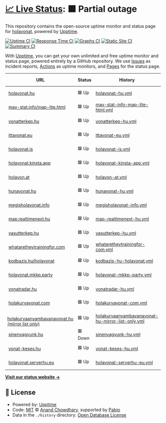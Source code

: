# [📈 Live Status](https://demo.upptime.js.org): <!--live status--> **🟧 Partial outage**

This repository contains the open-source uptime monitor and status page for [holavonat](https://demo.upptime.js.org), powered by [Upptime](https://github.com/upptime/upptime).

[![Uptime CI](https://github.com/holavonat/instances/workflows/Uptime%20CI/badge.svg)](https://github.com/holavonat/instances/actions?query=workflow%3A%22Uptime+CI%22)
[![Response Time CI](https://github.com/holavonat/instances/workflows/Response%20Time%20CI/badge.svg)](https://github.com/holavonat/instances/actions?query=workflow%3A%22Response+Time+CI%22)
[![Graphs CI](https://github.com/holavonat/instances/workflows/Graphs%20CI/badge.svg)](https://github.com/holavonat/instances/actions?query=workflow%3A%22Graphs+CI%22)
[![Static Site CI](https://github.com/holavonat/instances/workflows/Static%20Site%20CI/badge.svg)](https://github.com/holavonat/instances/actions?query=workflow%3A%22Static+Site+CI%22)
[![Summary CI](https://github.com/holavonat/instances/workflows/Summary%20CI/badge.svg)](https://github.com/holavonat/instances/actions?query=workflow%3A%22Summary+CI%22)

With [Upptime](https://upptime.js.org), you can get your own unlimited and free uptime monitor and status page, powered entirely by a GitHub repository. We use [Issues](https://github.com/holavonat/instances/issues) as incident reports, [Actions](https://github.com/holavonat/instances/actions) as uptime monitors, and [Pages](https://demo.upptime.js.org) for the status page.

<!--start: status pages-->
<!-- This summary is generated by Upptime (https://github.com/upptime/upptime) -->
<!-- Do not edit this manually, your changes will be overwritten -->
<!-- prettier-ignore -->
| URL | Status | History | Response Time | Uptime |
| --- | ------ | ------- | ------------- | ------ |
| <img alt="" src="https://icons.duckduckgo.com/ip3/holavonat.hu.ico" height="13"> [holavonat.hu](https://holavonat.hu/) | 🟩 Up | [holavonat-hu.yml](https://github.com/holavonat/instances/commits/HEAD/history/holavonat-hu.yml) | <details><summary><img alt="Response time graph" src="./graphs/holavonat-hu/response-time-week.png" height="20"> 259ms</summary><br><a href="https://holavonat.github.io/history/holavonat-hu"><img alt="Response time 285" src="https://img.shields.io/endpoint?url=https%3A%2F%2Fraw.githubusercontent.com%2Fholavonat%2Finstances%2FHEAD%2Fapi%2Fholavonat-hu%2Fresponse-time.json"></a><br><a href="https://holavonat.github.io/history/holavonat-hu"><img alt="24-hour response time 183" src="https://img.shields.io/endpoint?url=https%3A%2F%2Fraw.githubusercontent.com%2Fholavonat%2Finstances%2FHEAD%2Fapi%2Fholavonat-hu%2Fresponse-time-day.json"></a><br><a href="https://holavonat.github.io/history/holavonat-hu"><img alt="7-day response time 259" src="https://img.shields.io/endpoint?url=https%3A%2F%2Fraw.githubusercontent.com%2Fholavonat%2Finstances%2FHEAD%2Fapi%2Fholavonat-hu%2Fresponse-time-week.json"></a><br><a href="https://holavonat.github.io/history/holavonat-hu"><img alt="30-day response time 285" src="https://img.shields.io/endpoint?url=https%3A%2F%2Fraw.githubusercontent.com%2Fholavonat%2Finstances%2FHEAD%2Fapi%2Fholavonat-hu%2Fresponse-time-month.json"></a><br><a href="https://holavonat.github.io/history/holavonat-hu"><img alt="1-year response time 285" src="https://img.shields.io/endpoint?url=https%3A%2F%2Fraw.githubusercontent.com%2Fholavonat%2Finstances%2FHEAD%2Fapi%2Fholavonat-hu%2Fresponse-time-year.json"></a></details> | <details><summary><a href="https://holavonat.github.io/history/holavonat-hu">99.79%</a></summary><a href="https://holavonat.github.io/history/holavonat-hu"><img alt="All-time uptime 99.93%" src="https://img.shields.io/endpoint?url=https%3A%2F%2Fraw.githubusercontent.com%2Fholavonat%2Finstances%2FHEAD%2Fapi%2Fholavonat-hu%2Fuptime.json"></a><br><a href="https://holavonat.github.io/history/holavonat-hu"><img alt="24-hour uptime 100.00%" src="https://img.shields.io/endpoint?url=https%3A%2F%2Fraw.githubusercontent.com%2Fholavonat%2Finstances%2FHEAD%2Fapi%2Fholavonat-hu%2Fuptime-day.json"></a><br><a href="https://holavonat.github.io/history/holavonat-hu"><img alt="7-day uptime 99.79%" src="https://img.shields.io/endpoint?url=https%3A%2F%2Fraw.githubusercontent.com%2Fholavonat%2Finstances%2FHEAD%2Fapi%2Fholavonat-hu%2Fuptime-week.json"></a><br><a href="https://holavonat.github.io/history/holavonat-hu"><img alt="30-day uptime 99.93%" src="https://img.shields.io/endpoint?url=https%3A%2F%2Fraw.githubusercontent.com%2Fholavonat%2Finstances%2FHEAD%2Fapi%2Fholavonat-hu%2Fuptime-month.json"></a><br><a href="https://holavonat.github.io/history/holavonat-hu"><img alt="1-year uptime 99.93%" src="https://img.shields.io/endpoint?url=https%3A%2F%2Fraw.githubusercontent.com%2Fholavonat%2Finstances%2FHEAD%2Fapi%2Fholavonat-hu%2Fuptime-year.json"></a></details>
| <img alt="" src="https://icons.duckduckgo.com/ip3/mav-stat.info.ico" height="13"> [mav-stat.info/map-lite.html](https://mav-stat.info/map-lite.html) | 🟩 Up | [mav-stat-info-map-lite-html.yml](https://github.com/holavonat/instances/commits/HEAD/history/mav-stat-info-map-lite-html.yml) | <details><summary><img alt="Response time graph" src="./graphs/mav-stat-info-map-lite-html/response-time-week.png" height="20"> 577ms</summary><br><a href="https://holavonat.github.io/history/mav-stat-info-map-lite-html"><img alt="Response time 532" src="https://img.shields.io/endpoint?url=https%3A%2F%2Fraw.githubusercontent.com%2Fholavonat%2Finstances%2FHEAD%2Fapi%2Fmav-stat-info-map-lite-html%2Fresponse-time.json"></a><br><a href="https://holavonat.github.io/history/mav-stat-info-map-lite-html"><img alt="24-hour response time 585" src="https://img.shields.io/endpoint?url=https%3A%2F%2Fraw.githubusercontent.com%2Fholavonat%2Finstances%2FHEAD%2Fapi%2Fmav-stat-info-map-lite-html%2Fresponse-time-day.json"></a><br><a href="https://holavonat.github.io/history/mav-stat-info-map-lite-html"><img alt="7-day response time 577" src="https://img.shields.io/endpoint?url=https%3A%2F%2Fraw.githubusercontent.com%2Fholavonat%2Finstances%2FHEAD%2Fapi%2Fmav-stat-info-map-lite-html%2Fresponse-time-week.json"></a><br><a href="https://holavonat.github.io/history/mav-stat-info-map-lite-html"><img alt="30-day response time 532" src="https://img.shields.io/endpoint?url=https%3A%2F%2Fraw.githubusercontent.com%2Fholavonat%2Finstances%2FHEAD%2Fapi%2Fmav-stat-info-map-lite-html%2Fresponse-time-month.json"></a><br><a href="https://holavonat.github.io/history/mav-stat-info-map-lite-html"><img alt="1-year response time 532" src="https://img.shields.io/endpoint?url=https%3A%2F%2Fraw.githubusercontent.com%2Fholavonat%2Finstances%2FHEAD%2Fapi%2Fmav-stat-info-map-lite-html%2Fresponse-time-year.json"></a></details> | <details><summary><a href="https://holavonat.github.io/history/mav-stat-info-map-lite-html">99.77%</a></summary><a href="https://holavonat.github.io/history/mav-stat-info-map-lite-html"><img alt="All-time uptime 99.82%" src="https://img.shields.io/endpoint?url=https%3A%2F%2Fraw.githubusercontent.com%2Fholavonat%2Finstances%2FHEAD%2Fapi%2Fmav-stat-info-map-lite-html%2Fuptime.json"></a><br><a href="https://holavonat.github.io/history/mav-stat-info-map-lite-html"><img alt="24-hour uptime 100.00%" src="https://img.shields.io/endpoint?url=https%3A%2F%2Fraw.githubusercontent.com%2Fholavonat%2Finstances%2FHEAD%2Fapi%2Fmav-stat-info-map-lite-html%2Fuptime-day.json"></a><br><a href="https://holavonat.github.io/history/mav-stat-info-map-lite-html"><img alt="7-day uptime 99.77%" src="https://img.shields.io/endpoint?url=https%3A%2F%2Fraw.githubusercontent.com%2Fholavonat%2Finstances%2FHEAD%2Fapi%2Fmav-stat-info-map-lite-html%2Fuptime-week.json"></a><br><a href="https://holavonat.github.io/history/mav-stat-info-map-lite-html"><img alt="30-day uptime 99.82%" src="https://img.shields.io/endpoint?url=https%3A%2F%2Fraw.githubusercontent.com%2Fholavonat%2Finstances%2FHEAD%2Fapi%2Fmav-stat-info-map-lite-html%2Fuptime-month.json"></a><br><a href="https://holavonat.github.io/history/mav-stat-info-map-lite-html"><img alt="1-year uptime 99.82%" src="https://img.shields.io/endpoint?url=https%3A%2F%2Fraw.githubusercontent.com%2Fholavonat%2Finstances%2FHEAD%2Fapi%2Fmav-stat-info-map-lite-html%2Fuptime-year.json"></a></details>
| <img alt="" src="https://icons.duckduckgo.com/ip3/vonatterkep.hu.ico" height="13"> [vonatterkep.hu](https://vonatterkep.hu) | 🟩 Up | [vonatterkep-hu.yml](https://github.com/holavonat/instances/commits/HEAD/history/vonatterkep-hu.yml) | <details><summary><img alt="Response time graph" src="./graphs/vonatterkep-hu/response-time-week.png" height="20"> 224ms</summary><br><a href="https://holavonat.github.io/history/vonatterkep-hu"><img alt="Response time 281" src="https://img.shields.io/endpoint?url=https%3A%2F%2Fraw.githubusercontent.com%2Fholavonat%2Finstances%2FHEAD%2Fapi%2Fvonatterkep-hu%2Fresponse-time.json"></a><br><a href="https://holavonat.github.io/history/vonatterkep-hu"><img alt="24-hour response time 130" src="https://img.shields.io/endpoint?url=https%3A%2F%2Fraw.githubusercontent.com%2Fholavonat%2Finstances%2FHEAD%2Fapi%2Fvonatterkep-hu%2Fresponse-time-day.json"></a><br><a href="https://holavonat.github.io/history/vonatterkep-hu"><img alt="7-day response time 224" src="https://img.shields.io/endpoint?url=https%3A%2F%2Fraw.githubusercontent.com%2Fholavonat%2Finstances%2FHEAD%2Fapi%2Fvonatterkep-hu%2Fresponse-time-week.json"></a><br><a href="https://holavonat.github.io/history/vonatterkep-hu"><img alt="30-day response time 281" src="https://img.shields.io/endpoint?url=https%3A%2F%2Fraw.githubusercontent.com%2Fholavonat%2Finstances%2FHEAD%2Fapi%2Fvonatterkep-hu%2Fresponse-time-month.json"></a><br><a href="https://holavonat.github.io/history/vonatterkep-hu"><img alt="1-year response time 281" src="https://img.shields.io/endpoint?url=https%3A%2F%2Fraw.githubusercontent.com%2Fholavonat%2Finstances%2FHEAD%2Fapi%2Fvonatterkep-hu%2Fresponse-time-year.json"></a></details> | <details><summary><a href="https://holavonat.github.io/history/vonatterkep-hu">100.00%</a></summary><a href="https://holavonat.github.io/history/vonatterkep-hu"><img alt="All-time uptime 100.00%" src="https://img.shields.io/endpoint?url=https%3A%2F%2Fraw.githubusercontent.com%2Fholavonat%2Finstances%2FHEAD%2Fapi%2Fvonatterkep-hu%2Fuptime.json"></a><br><a href="https://holavonat.github.io/history/vonatterkep-hu"><img alt="24-hour uptime 100.00%" src="https://img.shields.io/endpoint?url=https%3A%2F%2Fraw.githubusercontent.com%2Fholavonat%2Finstances%2FHEAD%2Fapi%2Fvonatterkep-hu%2Fuptime-day.json"></a><br><a href="https://holavonat.github.io/history/vonatterkep-hu"><img alt="7-day uptime 100.00%" src="https://img.shields.io/endpoint?url=https%3A%2F%2Fraw.githubusercontent.com%2Fholavonat%2Finstances%2FHEAD%2Fapi%2Fvonatterkep-hu%2Fuptime-week.json"></a><br><a href="https://holavonat.github.io/history/vonatterkep-hu"><img alt="30-day uptime 100.00%" src="https://img.shields.io/endpoint?url=https%3A%2F%2Fraw.githubusercontent.com%2Fholavonat%2Finstances%2FHEAD%2Fapi%2Fvonatterkep-hu%2Fuptime-month.json"></a><br><a href="https://holavonat.github.io/history/vonatterkep-hu"><img alt="1-year uptime 100.00%" src="https://img.shields.io/endpoint?url=https%3A%2F%2Fraw.githubusercontent.com%2Fholavonat%2Finstances%2FHEAD%2Fapi%2Fvonatterkep-hu%2Fuptime-year.json"></a></details>
| <img alt="" src="https://icons.duckduckgo.com/ip3/ittavonat.eu.ico" height="13"> [ittavonat.eu](https://ittavonat.eu) | 🟩 Up | [ittavonat-eu.yml](https://github.com/holavonat/instances/commits/HEAD/history/ittavonat-eu.yml) | <details><summary><img alt="Response time graph" src="./graphs/ittavonat-eu/response-time-week.png" height="20"> 101ms</summary><br><a href="https://holavonat.github.io/history/ittavonat-eu"><img alt="Response time 127" src="https://img.shields.io/endpoint?url=https%3A%2F%2Fraw.githubusercontent.com%2Fholavonat%2Finstances%2FHEAD%2Fapi%2Fittavonat-eu%2Fresponse-time.json"></a><br><a href="https://holavonat.github.io/history/ittavonat-eu"><img alt="24-hour response time 70" src="https://img.shields.io/endpoint?url=https%3A%2F%2Fraw.githubusercontent.com%2Fholavonat%2Finstances%2FHEAD%2Fapi%2Fittavonat-eu%2Fresponse-time-day.json"></a><br><a href="https://holavonat.github.io/history/ittavonat-eu"><img alt="7-day response time 101" src="https://img.shields.io/endpoint?url=https%3A%2F%2Fraw.githubusercontent.com%2Fholavonat%2Finstances%2FHEAD%2Fapi%2Fittavonat-eu%2Fresponse-time-week.json"></a><br><a href="https://holavonat.github.io/history/ittavonat-eu"><img alt="30-day response time 127" src="https://img.shields.io/endpoint?url=https%3A%2F%2Fraw.githubusercontent.com%2Fholavonat%2Finstances%2FHEAD%2Fapi%2Fittavonat-eu%2Fresponse-time-month.json"></a><br><a href="https://holavonat.github.io/history/ittavonat-eu"><img alt="1-year response time 127" src="https://img.shields.io/endpoint?url=https%3A%2F%2Fraw.githubusercontent.com%2Fholavonat%2Finstances%2FHEAD%2Fapi%2Fittavonat-eu%2Fresponse-time-year.json"></a></details> | <details><summary><a href="https://holavonat.github.io/history/ittavonat-eu">100.00%</a></summary><a href="https://holavonat.github.io/history/ittavonat-eu"><img alt="All-time uptime 100.00%" src="https://img.shields.io/endpoint?url=https%3A%2F%2Fraw.githubusercontent.com%2Fholavonat%2Finstances%2FHEAD%2Fapi%2Fittavonat-eu%2Fuptime.json"></a><br><a href="https://holavonat.github.io/history/ittavonat-eu"><img alt="24-hour uptime 100.00%" src="https://img.shields.io/endpoint?url=https%3A%2F%2Fraw.githubusercontent.com%2Fholavonat%2Finstances%2FHEAD%2Fapi%2Fittavonat-eu%2Fuptime-day.json"></a><br><a href="https://holavonat.github.io/history/ittavonat-eu"><img alt="7-day uptime 100.00%" src="https://img.shields.io/endpoint?url=https%3A%2F%2Fraw.githubusercontent.com%2Fholavonat%2Finstances%2FHEAD%2Fapi%2Fittavonat-eu%2Fuptime-week.json"></a><br><a href="https://holavonat.github.io/history/ittavonat-eu"><img alt="30-day uptime 100.00%" src="https://img.shields.io/endpoint?url=https%3A%2F%2Fraw.githubusercontent.com%2Fholavonat%2Finstances%2FHEAD%2Fapi%2Fittavonat-eu%2Fuptime-month.json"></a><br><a href="https://holavonat.github.io/history/ittavonat-eu"><img alt="1-year uptime 100.00%" src="https://img.shields.io/endpoint?url=https%3A%2F%2Fraw.githubusercontent.com%2Fholavonat%2Finstances%2FHEAD%2Fapi%2Fittavonat-eu%2Fuptime-year.json"></a></details>
| <img alt="" src="https://icons.duckduckgo.com/ip3/holavonat.is.ico" height="13"> [holavonat.is](https://holavonat.is) | 🟩 Up | [holavonat-is.yml](https://github.com/holavonat/instances/commits/HEAD/history/holavonat-is.yml) | <details><summary><img alt="Response time graph" src="./graphs/holavonat-is/response-time-week.png" height="20"> 199ms</summary><br><a href="https://holavonat.github.io/history/holavonat-is"><img alt="Response time 289" src="https://img.shields.io/endpoint?url=https%3A%2F%2Fraw.githubusercontent.com%2Fholavonat%2Finstances%2FHEAD%2Fapi%2Fholavonat-is%2Fresponse-time.json"></a><br><a href="https://holavonat.github.io/history/holavonat-is"><img alt="24-hour response time 143" src="https://img.shields.io/endpoint?url=https%3A%2F%2Fraw.githubusercontent.com%2Fholavonat%2Finstances%2FHEAD%2Fapi%2Fholavonat-is%2Fresponse-time-day.json"></a><br><a href="https://holavonat.github.io/history/holavonat-is"><img alt="7-day response time 199" src="https://img.shields.io/endpoint?url=https%3A%2F%2Fraw.githubusercontent.com%2Fholavonat%2Finstances%2FHEAD%2Fapi%2Fholavonat-is%2Fresponse-time-week.json"></a><br><a href="https://holavonat.github.io/history/holavonat-is"><img alt="30-day response time 289" src="https://img.shields.io/endpoint?url=https%3A%2F%2Fraw.githubusercontent.com%2Fholavonat%2Finstances%2FHEAD%2Fapi%2Fholavonat-is%2Fresponse-time-month.json"></a><br><a href="https://holavonat.github.io/history/holavonat-is"><img alt="1-year response time 289" src="https://img.shields.io/endpoint?url=https%3A%2F%2Fraw.githubusercontent.com%2Fholavonat%2Finstances%2FHEAD%2Fapi%2Fholavonat-is%2Fresponse-time-year.json"></a></details> | <details><summary><a href="https://holavonat.github.io/history/holavonat-is">100.00%</a></summary><a href="https://holavonat.github.io/history/holavonat-is"><img alt="All-time uptime 100.00%" src="https://img.shields.io/endpoint?url=https%3A%2F%2Fraw.githubusercontent.com%2Fholavonat%2Finstances%2FHEAD%2Fapi%2Fholavonat-is%2Fuptime.json"></a><br><a href="https://holavonat.github.io/history/holavonat-is"><img alt="24-hour uptime 100.00%" src="https://img.shields.io/endpoint?url=https%3A%2F%2Fraw.githubusercontent.com%2Fholavonat%2Finstances%2FHEAD%2Fapi%2Fholavonat-is%2Fuptime-day.json"></a><br><a href="https://holavonat.github.io/history/holavonat-is"><img alt="7-day uptime 100.00%" src="https://img.shields.io/endpoint?url=https%3A%2F%2Fraw.githubusercontent.com%2Fholavonat%2Finstances%2FHEAD%2Fapi%2Fholavonat-is%2Fuptime-week.json"></a><br><a href="https://holavonat.github.io/history/holavonat-is"><img alt="30-day uptime 100.00%" src="https://img.shields.io/endpoint?url=https%3A%2F%2Fraw.githubusercontent.com%2Fholavonat%2Finstances%2FHEAD%2Fapi%2Fholavonat-is%2Fuptime-month.json"></a><br><a href="https://holavonat.github.io/history/holavonat-is"><img alt="1-year uptime 100.00%" src="https://img.shields.io/endpoint?url=https%3A%2F%2Fraw.githubusercontent.com%2Fholavonat%2Finstances%2FHEAD%2Fapi%2Fholavonat-is%2Fuptime-year.json"></a></details>
| <img alt="" src="https://icons.duckduckgo.com/ip3/holavonat.kinsta.app.ico" height="13"> [holavonat.kinsta.app](https://holavonat.kinsta.app) | 🟩 Up | [holavonat-kinsta-app.yml](https://github.com/holavonat/instances/commits/HEAD/history/holavonat-kinsta-app.yml) | <details><summary><img alt="Response time graph" src="./graphs/holavonat-kinsta-app/response-time-week.png" height="20"> 789ms</summary><br><a href="https://holavonat.github.io/history/holavonat-kinsta-app"><img alt="Response time 788" src="https://img.shields.io/endpoint?url=https%3A%2F%2Fraw.githubusercontent.com%2Fholavonat%2Finstances%2FHEAD%2Fapi%2Fholavonat-kinsta-app%2Fresponse-time.json"></a><br><a href="https://holavonat.github.io/history/holavonat-kinsta-app"><img alt="24-hour response time 640" src="https://img.shields.io/endpoint?url=https%3A%2F%2Fraw.githubusercontent.com%2Fholavonat%2Finstances%2FHEAD%2Fapi%2Fholavonat-kinsta-app%2Fresponse-time-day.json"></a><br><a href="https://holavonat.github.io/history/holavonat-kinsta-app"><img alt="7-day response time 789" src="https://img.shields.io/endpoint?url=https%3A%2F%2Fraw.githubusercontent.com%2Fholavonat%2Finstances%2FHEAD%2Fapi%2Fholavonat-kinsta-app%2Fresponse-time-week.json"></a><br><a href="https://holavonat.github.io/history/holavonat-kinsta-app"><img alt="30-day response time 788" src="https://img.shields.io/endpoint?url=https%3A%2F%2Fraw.githubusercontent.com%2Fholavonat%2Finstances%2FHEAD%2Fapi%2Fholavonat-kinsta-app%2Fresponse-time-month.json"></a><br><a href="https://holavonat.github.io/history/holavonat-kinsta-app"><img alt="1-year response time 788" src="https://img.shields.io/endpoint?url=https%3A%2F%2Fraw.githubusercontent.com%2Fholavonat%2Finstances%2FHEAD%2Fapi%2Fholavonat-kinsta-app%2Fresponse-time-year.json"></a></details> | <details><summary><a href="https://holavonat.github.io/history/holavonat-kinsta-app">100.00%</a></summary><a href="https://holavonat.github.io/history/holavonat-kinsta-app"><img alt="All-time uptime 99.88%" src="https://img.shields.io/endpoint?url=https%3A%2F%2Fraw.githubusercontent.com%2Fholavonat%2Finstances%2FHEAD%2Fapi%2Fholavonat-kinsta-app%2Fuptime.json"></a><br><a href="https://holavonat.github.io/history/holavonat-kinsta-app"><img alt="24-hour uptime 100.00%" src="https://img.shields.io/endpoint?url=https%3A%2F%2Fraw.githubusercontent.com%2Fholavonat%2Finstances%2FHEAD%2Fapi%2Fholavonat-kinsta-app%2Fuptime-day.json"></a><br><a href="https://holavonat.github.io/history/holavonat-kinsta-app"><img alt="7-day uptime 100.00%" src="https://img.shields.io/endpoint?url=https%3A%2F%2Fraw.githubusercontent.com%2Fholavonat%2Finstances%2FHEAD%2Fapi%2Fholavonat-kinsta-app%2Fuptime-week.json"></a><br><a href="https://holavonat.github.io/history/holavonat-kinsta-app"><img alt="30-day uptime 99.88%" src="https://img.shields.io/endpoint?url=https%3A%2F%2Fraw.githubusercontent.com%2Fholavonat%2Finstances%2FHEAD%2Fapi%2Fholavonat-kinsta-app%2Fuptime-month.json"></a><br><a href="https://holavonat.github.io/history/holavonat-kinsta-app"><img alt="1-year uptime 99.88%" src="https://img.shields.io/endpoint?url=https%3A%2F%2Fraw.githubusercontent.com%2Fholavonat%2Finstances%2FHEAD%2Fapi%2Fholavonat-kinsta-app%2Fuptime-year.json"></a></details>
| <img alt="" src="https://icons.duckduckgo.com/ip3/holavon.at.ico" height="13"> [holavon.at](https://holavon.at) | 🟩 Up | [holavon-at.yml](https://github.com/holavonat/instances/commits/HEAD/history/holavon-at.yml) | <details><summary><img alt="Response time graph" src="./graphs/holavon-at/response-time-week.png" height="20"> 447ms</summary><br><a href="https://holavonat.github.io/history/holavon-at"><img alt="Response time 446" src="https://img.shields.io/endpoint?url=https%3A%2F%2Fraw.githubusercontent.com%2Fholavonat%2Finstances%2FHEAD%2Fapi%2Fholavon-at%2Fresponse-time.json"></a><br><a href="https://holavonat.github.io/history/holavon-at"><img alt="24-hour response time 381" src="https://img.shields.io/endpoint?url=https%3A%2F%2Fraw.githubusercontent.com%2Fholavonat%2Finstances%2FHEAD%2Fapi%2Fholavon-at%2Fresponse-time-day.json"></a><br><a href="https://holavonat.github.io/history/holavon-at"><img alt="7-day response time 447" src="https://img.shields.io/endpoint?url=https%3A%2F%2Fraw.githubusercontent.com%2Fholavonat%2Finstances%2FHEAD%2Fapi%2Fholavon-at%2Fresponse-time-week.json"></a><br><a href="https://holavonat.github.io/history/holavon-at"><img alt="30-day response time 446" src="https://img.shields.io/endpoint?url=https%3A%2F%2Fraw.githubusercontent.com%2Fholavonat%2Finstances%2FHEAD%2Fapi%2Fholavon-at%2Fresponse-time-month.json"></a><br><a href="https://holavonat.github.io/history/holavon-at"><img alt="1-year response time 446" src="https://img.shields.io/endpoint?url=https%3A%2F%2Fraw.githubusercontent.com%2Fholavonat%2Finstances%2FHEAD%2Fapi%2Fholavon-at%2Fresponse-time-year.json"></a></details> | <details><summary><a href="https://holavonat.github.io/history/holavon-at">100.00%</a></summary><a href="https://holavonat.github.io/history/holavon-at"><img alt="All-time uptime 100.00%" src="https://img.shields.io/endpoint?url=https%3A%2F%2Fraw.githubusercontent.com%2Fholavonat%2Finstances%2FHEAD%2Fapi%2Fholavon-at%2Fuptime.json"></a><br><a href="https://holavonat.github.io/history/holavon-at"><img alt="24-hour uptime 100.00%" src="https://img.shields.io/endpoint?url=https%3A%2F%2Fraw.githubusercontent.com%2Fholavonat%2Finstances%2FHEAD%2Fapi%2Fholavon-at%2Fuptime-day.json"></a><br><a href="https://holavonat.github.io/history/holavon-at"><img alt="7-day uptime 100.00%" src="https://img.shields.io/endpoint?url=https%3A%2F%2Fraw.githubusercontent.com%2Fholavonat%2Finstances%2FHEAD%2Fapi%2Fholavon-at%2Fuptime-week.json"></a><br><a href="https://holavonat.github.io/history/holavon-at"><img alt="30-day uptime 100.00%" src="https://img.shields.io/endpoint?url=https%3A%2F%2Fraw.githubusercontent.com%2Fholavonat%2Finstances%2FHEAD%2Fapi%2Fholavon-at%2Fuptime-month.json"></a><br><a href="https://holavonat.github.io/history/holavon-at"><img alt="1-year uptime 100.00%" src="https://img.shields.io/endpoint?url=https%3A%2F%2Fraw.githubusercontent.com%2Fholavonat%2Finstances%2FHEAD%2Fapi%2Fholavon-at%2Fuptime-year.json"></a></details>
| <img alt="" src="https://icons.duckduckgo.com/ip3/hunavonat.hu.ico" height="13"> [hunavonat.hu](http://hunavonat.hu) | 🟩 Up | [hunavonat-hu.yml](https://github.com/holavonat/instances/commits/HEAD/history/hunavonat-hu.yml) | <details><summary><img alt="Response time graph" src="./graphs/hunavonat-hu/response-time-week.png" height="20"> 622ms</summary><br><a href="https://holavonat.github.io/history/hunavonat-hu"><img alt="Response time 625" src="https://img.shields.io/endpoint?url=https%3A%2F%2Fraw.githubusercontent.com%2Fholavonat%2Finstances%2FHEAD%2Fapi%2Fhunavonat-hu%2Fresponse-time.json"></a><br><a href="https://holavonat.github.io/history/hunavonat-hu"><img alt="24-hour response time 511" src="https://img.shields.io/endpoint?url=https%3A%2F%2Fraw.githubusercontent.com%2Fholavonat%2Finstances%2FHEAD%2Fapi%2Fhunavonat-hu%2Fresponse-time-day.json"></a><br><a href="https://holavonat.github.io/history/hunavonat-hu"><img alt="7-day response time 622" src="https://img.shields.io/endpoint?url=https%3A%2F%2Fraw.githubusercontent.com%2Fholavonat%2Finstances%2FHEAD%2Fapi%2Fhunavonat-hu%2Fresponse-time-week.json"></a><br><a href="https://holavonat.github.io/history/hunavonat-hu"><img alt="30-day response time 625" src="https://img.shields.io/endpoint?url=https%3A%2F%2Fraw.githubusercontent.com%2Fholavonat%2Finstances%2FHEAD%2Fapi%2Fhunavonat-hu%2Fresponse-time-month.json"></a><br><a href="https://holavonat.github.io/history/hunavonat-hu"><img alt="1-year response time 625" src="https://img.shields.io/endpoint?url=https%3A%2F%2Fraw.githubusercontent.com%2Fholavonat%2Finstances%2FHEAD%2Fapi%2Fhunavonat-hu%2Fresponse-time-year.json"></a></details> | <details><summary><a href="https://holavonat.github.io/history/hunavonat-hu">100.00%</a></summary><a href="https://holavonat.github.io/history/hunavonat-hu"><img alt="All-time uptime 100.00%" src="https://img.shields.io/endpoint?url=https%3A%2F%2Fraw.githubusercontent.com%2Fholavonat%2Finstances%2FHEAD%2Fapi%2Fhunavonat-hu%2Fuptime.json"></a><br><a href="https://holavonat.github.io/history/hunavonat-hu"><img alt="24-hour uptime 100.00%" src="https://img.shields.io/endpoint?url=https%3A%2F%2Fraw.githubusercontent.com%2Fholavonat%2Finstances%2FHEAD%2Fapi%2Fhunavonat-hu%2Fuptime-day.json"></a><br><a href="https://holavonat.github.io/history/hunavonat-hu"><img alt="7-day uptime 100.00%" src="https://img.shields.io/endpoint?url=https%3A%2F%2Fraw.githubusercontent.com%2Fholavonat%2Finstances%2FHEAD%2Fapi%2Fhunavonat-hu%2Fuptime-week.json"></a><br><a href="https://holavonat.github.io/history/hunavonat-hu"><img alt="30-day uptime 100.00%" src="https://img.shields.io/endpoint?url=https%3A%2F%2Fraw.githubusercontent.com%2Fholavonat%2Finstances%2FHEAD%2Fapi%2Fhunavonat-hu%2Fuptime-month.json"></a><br><a href="https://holavonat.github.io/history/hunavonat-hu"><img alt="1-year uptime 100.00%" src="https://img.shields.io/endpoint?url=https%3A%2F%2Fraw.githubusercontent.com%2Fholavonat%2Finstances%2FHEAD%2Fapi%2Fhunavonat-hu%2Fuptime-year.json"></a></details>
| <img alt="" src="https://icons.duckduckgo.com/ip3/megisholavonat.info.ico" height="13"> [megisholavonat.info](https://megisholavonat.info) | 🟩 Up | [megisholavonat-info.yml](https://github.com/holavonat/instances/commits/HEAD/history/megisholavonat-info.yml) | <details><summary><img alt="Response time graph" src="./graphs/megisholavonat-info/response-time-week.png" height="20"> 289ms</summary><br><a href="https://holavonat.github.io/history/megisholavonat-info"><img alt="Response time 806" src="https://img.shields.io/endpoint?url=https%3A%2F%2Fraw.githubusercontent.com%2Fholavonat%2Finstances%2FHEAD%2Fapi%2Fmegisholavonat-info%2Fresponse-time.json"></a><br><a href="https://holavonat.github.io/history/megisholavonat-info"><img alt="24-hour response time 246" src="https://img.shields.io/endpoint?url=https%3A%2F%2Fraw.githubusercontent.com%2Fholavonat%2Finstances%2FHEAD%2Fapi%2Fmegisholavonat-info%2Fresponse-time-day.json"></a><br><a href="https://holavonat.github.io/history/megisholavonat-info"><img alt="7-day response time 289" src="https://img.shields.io/endpoint?url=https%3A%2F%2Fraw.githubusercontent.com%2Fholavonat%2Finstances%2FHEAD%2Fapi%2Fmegisholavonat-info%2Fresponse-time-week.json"></a><br><a href="https://holavonat.github.io/history/megisholavonat-info"><img alt="30-day response time 806" src="https://img.shields.io/endpoint?url=https%3A%2F%2Fraw.githubusercontent.com%2Fholavonat%2Finstances%2FHEAD%2Fapi%2Fmegisholavonat-info%2Fresponse-time-month.json"></a><br><a href="https://holavonat.github.io/history/megisholavonat-info"><img alt="1-year response time 806" src="https://img.shields.io/endpoint?url=https%3A%2F%2Fraw.githubusercontent.com%2Fholavonat%2Finstances%2FHEAD%2Fapi%2Fmegisholavonat-info%2Fresponse-time-year.json"></a></details> | <details><summary><a href="https://holavonat.github.io/history/megisholavonat-info">98.18%</a></summary><a href="https://holavonat.github.io/history/megisholavonat-info"><img alt="All-time uptime 99.30%" src="https://img.shields.io/endpoint?url=https%3A%2F%2Fraw.githubusercontent.com%2Fholavonat%2Finstances%2FHEAD%2Fapi%2Fmegisholavonat-info%2Fuptime.json"></a><br><a href="https://holavonat.github.io/history/megisholavonat-info"><img alt="24-hour uptime 100.00%" src="https://img.shields.io/endpoint?url=https%3A%2F%2Fraw.githubusercontent.com%2Fholavonat%2Finstances%2FHEAD%2Fapi%2Fmegisholavonat-info%2Fuptime-day.json"></a><br><a href="https://holavonat.github.io/history/megisholavonat-info"><img alt="7-day uptime 98.18%" src="https://img.shields.io/endpoint?url=https%3A%2F%2Fraw.githubusercontent.com%2Fholavonat%2Finstances%2FHEAD%2Fapi%2Fmegisholavonat-info%2Fuptime-week.json"></a><br><a href="https://holavonat.github.io/history/megisholavonat-info"><img alt="30-day uptime 99.30%" src="https://img.shields.io/endpoint?url=https%3A%2F%2Fraw.githubusercontent.com%2Fholavonat%2Finstances%2FHEAD%2Fapi%2Fmegisholavonat-info%2Fuptime-month.json"></a><br><a href="https://holavonat.github.io/history/megisholavonat-info"><img alt="1-year uptime 99.30%" src="https://img.shields.io/endpoint?url=https%3A%2F%2Fraw.githubusercontent.com%2Fholavonat%2Finstances%2FHEAD%2Fapi%2Fmegisholavonat-info%2Fuptime-year.json"></a></details>
| <img alt="" src="https://icons.duckduckgo.com/ip3/map.realtimenext.hu.ico" height="13"> [map.realtimenext.hu](https://map.realtimenext.hu) | 🟩 Up | [map-realtimenext-hu.yml](https://github.com/holavonat/instances/commits/HEAD/history/map-realtimenext-hu.yml) | <details><summary><img alt="Response time graph" src="./graphs/map-realtimenext-hu/response-time-week.png" height="20"> 780ms</summary><br><a href="https://holavonat.github.io/history/map-realtimenext-hu"><img alt="Response time 838" src="https://img.shields.io/endpoint?url=https%3A%2F%2Fraw.githubusercontent.com%2Fholavonat%2Finstances%2FHEAD%2Fapi%2Fmap-realtimenext-hu%2Fresponse-time.json"></a><br><a href="https://holavonat.github.io/history/map-realtimenext-hu"><img alt="24-hour response time 690" src="https://img.shields.io/endpoint?url=https%3A%2F%2Fraw.githubusercontent.com%2Fholavonat%2Finstances%2FHEAD%2Fapi%2Fmap-realtimenext-hu%2Fresponse-time-day.json"></a><br><a href="https://holavonat.github.io/history/map-realtimenext-hu"><img alt="7-day response time 780" src="https://img.shields.io/endpoint?url=https%3A%2F%2Fraw.githubusercontent.com%2Fholavonat%2Finstances%2FHEAD%2Fapi%2Fmap-realtimenext-hu%2Fresponse-time-week.json"></a><br><a href="https://holavonat.github.io/history/map-realtimenext-hu"><img alt="30-day response time 838" src="https://img.shields.io/endpoint?url=https%3A%2F%2Fraw.githubusercontent.com%2Fholavonat%2Finstances%2FHEAD%2Fapi%2Fmap-realtimenext-hu%2Fresponse-time-month.json"></a><br><a href="https://holavonat.github.io/history/map-realtimenext-hu"><img alt="1-year response time 838" src="https://img.shields.io/endpoint?url=https%3A%2F%2Fraw.githubusercontent.com%2Fholavonat%2Finstances%2FHEAD%2Fapi%2Fmap-realtimenext-hu%2Fresponse-time-year.json"></a></details> | <details><summary><a href="https://holavonat.github.io/history/map-realtimenext-hu">100.00%</a></summary><a href="https://holavonat.github.io/history/map-realtimenext-hu"><img alt="All-time uptime 100.00%" src="https://img.shields.io/endpoint?url=https%3A%2F%2Fraw.githubusercontent.com%2Fholavonat%2Finstances%2FHEAD%2Fapi%2Fmap-realtimenext-hu%2Fuptime.json"></a><br><a href="https://holavonat.github.io/history/map-realtimenext-hu"><img alt="24-hour uptime 100.00%" src="https://img.shields.io/endpoint?url=https%3A%2F%2Fraw.githubusercontent.com%2Fholavonat%2Finstances%2FHEAD%2Fapi%2Fmap-realtimenext-hu%2Fuptime-day.json"></a><br><a href="https://holavonat.github.io/history/map-realtimenext-hu"><img alt="7-day uptime 100.00%" src="https://img.shields.io/endpoint?url=https%3A%2F%2Fraw.githubusercontent.com%2Fholavonat%2Finstances%2FHEAD%2Fapi%2Fmap-realtimenext-hu%2Fuptime-week.json"></a><br><a href="https://holavonat.github.io/history/map-realtimenext-hu"><img alt="30-day uptime 100.00%" src="https://img.shields.io/endpoint?url=https%3A%2F%2Fraw.githubusercontent.com%2Fholavonat%2Finstances%2FHEAD%2Fapi%2Fmap-realtimenext-hu%2Fuptime-month.json"></a><br><a href="https://holavonat.github.io/history/map-realtimenext-hu"><img alt="1-year uptime 100.00%" src="https://img.shields.io/endpoint?url=https%3A%2F%2Fraw.githubusercontent.com%2Fholavonat%2Finstances%2FHEAD%2Fapi%2Fmap-realtimenext-hu%2Fuptime-year.json"></a></details>
| <img alt="" src="https://icons.duckduckgo.com/ip3/vasutterkep.hu.ico" height="13"> [vasutterkep.hu](https://vasutterkep.hu) | 🟩 Up | [vasutterkep-hu.yml](https://github.com/holavonat/instances/commits/HEAD/history/vasutterkep-hu.yml) | <details><summary><img alt="Response time graph" src="./graphs/vasutterkep-hu/response-time-week.png" height="20"> 676ms</summary><br><a href="https://holavonat.github.io/history/vasutterkep-hu"><img alt="Response time 721" src="https://img.shields.io/endpoint?url=https%3A%2F%2Fraw.githubusercontent.com%2Fholavonat%2Finstances%2FHEAD%2Fapi%2Fvasutterkep-hu%2Fresponse-time.json"></a><br><a href="https://holavonat.github.io/history/vasutterkep-hu"><img alt="24-hour response time 601" src="https://img.shields.io/endpoint?url=https%3A%2F%2Fraw.githubusercontent.com%2Fholavonat%2Finstances%2FHEAD%2Fapi%2Fvasutterkep-hu%2Fresponse-time-day.json"></a><br><a href="https://holavonat.github.io/history/vasutterkep-hu"><img alt="7-day response time 676" src="https://img.shields.io/endpoint?url=https%3A%2F%2Fraw.githubusercontent.com%2Fholavonat%2Finstances%2FHEAD%2Fapi%2Fvasutterkep-hu%2Fresponse-time-week.json"></a><br><a href="https://holavonat.github.io/history/vasutterkep-hu"><img alt="30-day response time 721" src="https://img.shields.io/endpoint?url=https%3A%2F%2Fraw.githubusercontent.com%2Fholavonat%2Finstances%2FHEAD%2Fapi%2Fvasutterkep-hu%2Fresponse-time-month.json"></a><br><a href="https://holavonat.github.io/history/vasutterkep-hu"><img alt="1-year response time 721" src="https://img.shields.io/endpoint?url=https%3A%2F%2Fraw.githubusercontent.com%2Fholavonat%2Finstances%2FHEAD%2Fapi%2Fvasutterkep-hu%2Fresponse-time-year.json"></a></details> | <details><summary><a href="https://holavonat.github.io/history/vasutterkep-hu">100.00%</a></summary><a href="https://holavonat.github.io/history/vasutterkep-hu"><img alt="All-time uptime 99.30%" src="https://img.shields.io/endpoint?url=https%3A%2F%2Fraw.githubusercontent.com%2Fholavonat%2Finstances%2FHEAD%2Fapi%2Fvasutterkep-hu%2Fuptime.json"></a><br><a href="https://holavonat.github.io/history/vasutterkep-hu"><img alt="24-hour uptime 100.00%" src="https://img.shields.io/endpoint?url=https%3A%2F%2Fraw.githubusercontent.com%2Fholavonat%2Finstances%2FHEAD%2Fapi%2Fvasutterkep-hu%2Fuptime-day.json"></a><br><a href="https://holavonat.github.io/history/vasutterkep-hu"><img alt="7-day uptime 100.00%" src="https://img.shields.io/endpoint?url=https%3A%2F%2Fraw.githubusercontent.com%2Fholavonat%2Finstances%2FHEAD%2Fapi%2Fvasutterkep-hu%2Fuptime-week.json"></a><br><a href="https://holavonat.github.io/history/vasutterkep-hu"><img alt="30-day uptime 99.30%" src="https://img.shields.io/endpoint?url=https%3A%2F%2Fraw.githubusercontent.com%2Fholavonat%2Finstances%2FHEAD%2Fapi%2Fvasutterkep-hu%2Fuptime-month.json"></a><br><a href="https://holavonat.github.io/history/vasutterkep-hu"><img alt="1-year uptime 99.30%" src="https://img.shields.io/endpoint?url=https%3A%2F%2Fraw.githubusercontent.com%2Fholavonat%2Finstances%2FHEAD%2Fapi%2Fvasutterkep-hu%2Fuptime-year.json"></a></details>
| <img alt="" src="https://icons.duckduckgo.com/ip3/whataretheytrainingfor.com.ico" height="13"> [whataretheytrainingfor.com](https://whataretheytrainingfor.com/) | 🟩 Up | [whataretheytrainingfor-com.yml](https://github.com/holavonat/instances/commits/HEAD/history/whataretheytrainingfor-com.yml) | <details><summary><img alt="Response time graph" src="./graphs/whataretheytrainingfor-com/response-time-week.png" height="20"> 621ms</summary><br><a href="https://holavonat.github.io/history/whataretheytrainingfor-com"><img alt="Response time 620" src="https://img.shields.io/endpoint?url=https%3A%2F%2Fraw.githubusercontent.com%2Fholavonat%2Finstances%2FHEAD%2Fapi%2Fwhataretheytrainingfor-com%2Fresponse-time.json"></a><br><a href="https://holavonat.github.io/history/whataretheytrainingfor-com"><img alt="24-hour response time 557" src="https://img.shields.io/endpoint?url=https%3A%2F%2Fraw.githubusercontent.com%2Fholavonat%2Finstances%2FHEAD%2Fapi%2Fwhataretheytrainingfor-com%2Fresponse-time-day.json"></a><br><a href="https://holavonat.github.io/history/whataretheytrainingfor-com"><img alt="7-day response time 621" src="https://img.shields.io/endpoint?url=https%3A%2F%2Fraw.githubusercontent.com%2Fholavonat%2Finstances%2FHEAD%2Fapi%2Fwhataretheytrainingfor-com%2Fresponse-time-week.json"></a><br><a href="https://holavonat.github.io/history/whataretheytrainingfor-com"><img alt="30-day response time 620" src="https://img.shields.io/endpoint?url=https%3A%2F%2Fraw.githubusercontent.com%2Fholavonat%2Finstances%2FHEAD%2Fapi%2Fwhataretheytrainingfor-com%2Fresponse-time-month.json"></a><br><a href="https://holavonat.github.io/history/whataretheytrainingfor-com"><img alt="1-year response time 620" src="https://img.shields.io/endpoint?url=https%3A%2F%2Fraw.githubusercontent.com%2Fholavonat%2Finstances%2FHEAD%2Fapi%2Fwhataretheytrainingfor-com%2Fresponse-time-year.json"></a></details> | <details><summary><a href="https://holavonat.github.io/history/whataretheytrainingfor-com">91.17%</a></summary><a href="https://holavonat.github.io/history/whataretheytrainingfor-com"><img alt="All-time uptime 95.16%" src="https://img.shields.io/endpoint?url=https%3A%2F%2Fraw.githubusercontent.com%2Fholavonat%2Finstances%2FHEAD%2Fapi%2Fwhataretheytrainingfor-com%2Fuptime.json"></a><br><a href="https://holavonat.github.io/history/whataretheytrainingfor-com"><img alt="24-hour uptime 100.00%" src="https://img.shields.io/endpoint?url=https%3A%2F%2Fraw.githubusercontent.com%2Fholavonat%2Finstances%2FHEAD%2Fapi%2Fwhataretheytrainingfor-com%2Fuptime-day.json"></a><br><a href="https://holavonat.github.io/history/whataretheytrainingfor-com"><img alt="7-day uptime 91.17%" src="https://img.shields.io/endpoint?url=https%3A%2F%2Fraw.githubusercontent.com%2Fholavonat%2Finstances%2FHEAD%2Fapi%2Fwhataretheytrainingfor-com%2Fuptime-week.json"></a><br><a href="https://holavonat.github.io/history/whataretheytrainingfor-com"><img alt="30-day uptime 95.16%" src="https://img.shields.io/endpoint?url=https%3A%2F%2Fraw.githubusercontent.com%2Fholavonat%2Finstances%2FHEAD%2Fapi%2Fwhataretheytrainingfor-com%2Fuptime-month.json"></a><br><a href="https://holavonat.github.io/history/whataretheytrainingfor-com"><img alt="1-year uptime 95.16%" src="https://img.shields.io/endpoint?url=https%3A%2F%2Fraw.githubusercontent.com%2Fholavonat%2Finstances%2FHEAD%2Fapi%2Fwhataretheytrainingfor-com%2Fuptime-year.json"></a></details>
| <img alt="" src="https://icons.duckduckgo.com/ip3/kodbazis.hu.ico" height="13"> [kodbazis.hu/holavonat](https://kodbazis.hu/holavonat) | 🟩 Up | [kodbazis-hu-holavonat.yml](https://github.com/holavonat/instances/commits/HEAD/history/kodbazis-hu-holavonat.yml) | <details><summary><img alt="Response time graph" src="./graphs/kodbazis-hu-holavonat/response-time-week.png" height="20"> 1033ms</summary><br><a href="https://holavonat.github.io/history/kodbazis-hu-holavonat"><img alt="Response time 989" src="https://img.shields.io/endpoint?url=https%3A%2F%2Fraw.githubusercontent.com%2Fholavonat%2Finstances%2FHEAD%2Fapi%2Fkodbazis-hu-holavonat%2Fresponse-time.json"></a><br><a href="https://holavonat.github.io/history/kodbazis-hu-holavonat"><img alt="24-hour response time 999" src="https://img.shields.io/endpoint?url=https%3A%2F%2Fraw.githubusercontent.com%2Fholavonat%2Finstances%2FHEAD%2Fapi%2Fkodbazis-hu-holavonat%2Fresponse-time-day.json"></a><br><a href="https://holavonat.github.io/history/kodbazis-hu-holavonat"><img alt="7-day response time 1033" src="https://img.shields.io/endpoint?url=https%3A%2F%2Fraw.githubusercontent.com%2Fholavonat%2Finstances%2FHEAD%2Fapi%2Fkodbazis-hu-holavonat%2Fresponse-time-week.json"></a><br><a href="https://holavonat.github.io/history/kodbazis-hu-holavonat"><img alt="30-day response time 989" src="https://img.shields.io/endpoint?url=https%3A%2F%2Fraw.githubusercontent.com%2Fholavonat%2Finstances%2FHEAD%2Fapi%2Fkodbazis-hu-holavonat%2Fresponse-time-month.json"></a><br><a href="https://holavonat.github.io/history/kodbazis-hu-holavonat"><img alt="1-year response time 989" src="https://img.shields.io/endpoint?url=https%3A%2F%2Fraw.githubusercontent.com%2Fholavonat%2Finstances%2FHEAD%2Fapi%2Fkodbazis-hu-holavonat%2Fresponse-time-year.json"></a></details> | <details><summary><a href="https://holavonat.github.io/history/kodbazis-hu-holavonat">100.00%</a></summary><a href="https://holavonat.github.io/history/kodbazis-hu-holavonat"><img alt="All-time uptime 99.06%" src="https://img.shields.io/endpoint?url=https%3A%2F%2Fraw.githubusercontent.com%2Fholavonat%2Finstances%2FHEAD%2Fapi%2Fkodbazis-hu-holavonat%2Fuptime.json"></a><br><a href="https://holavonat.github.io/history/kodbazis-hu-holavonat"><img alt="24-hour uptime 100.00%" src="https://img.shields.io/endpoint?url=https%3A%2F%2Fraw.githubusercontent.com%2Fholavonat%2Finstances%2FHEAD%2Fapi%2Fkodbazis-hu-holavonat%2Fuptime-day.json"></a><br><a href="https://holavonat.github.io/history/kodbazis-hu-holavonat"><img alt="7-day uptime 100.00%" src="https://img.shields.io/endpoint?url=https%3A%2F%2Fraw.githubusercontent.com%2Fholavonat%2Finstances%2FHEAD%2Fapi%2Fkodbazis-hu-holavonat%2Fuptime-week.json"></a><br><a href="https://holavonat.github.io/history/kodbazis-hu-holavonat"><img alt="30-day uptime 99.06%" src="https://img.shields.io/endpoint?url=https%3A%2F%2Fraw.githubusercontent.com%2Fholavonat%2Finstances%2FHEAD%2Fapi%2Fkodbazis-hu-holavonat%2Fuptime-month.json"></a><br><a href="https://holavonat.github.io/history/kodbazis-hu-holavonat"><img alt="1-year uptime 99.06%" src="https://img.shields.io/endpoint?url=https%3A%2F%2Fraw.githubusercontent.com%2Fholavonat%2Finstances%2FHEAD%2Fapi%2Fkodbazis-hu-holavonat%2Fuptime-year.json"></a></details>
| <img alt="" src="https://icons.duckduckgo.com/ip3/holavonat.mkkp.party.ico" height="13"> [holavonat.mkkp.party](https://holavonat.mkkp.party/) | 🟩 Up | [holavonat-mkkp-party.yml](https://github.com/holavonat/instances/commits/HEAD/history/holavonat-mkkp-party.yml) | <details><summary><img alt="Response time graph" src="./graphs/holavonat-mkkp-party/response-time-week.png" height="20"> 613ms</summary><br><a href="https://holavonat.github.io/history/holavonat-mkkp-party"><img alt="Response time 663" src="https://img.shields.io/endpoint?url=https%3A%2F%2Fraw.githubusercontent.com%2Fholavonat%2Finstances%2FHEAD%2Fapi%2Fholavonat-mkkp-party%2Fresponse-time.json"></a><br><a href="https://holavonat.github.io/history/holavonat-mkkp-party"><img alt="24-hour response time 589" src="https://img.shields.io/endpoint?url=https%3A%2F%2Fraw.githubusercontent.com%2Fholavonat%2Finstances%2FHEAD%2Fapi%2Fholavonat-mkkp-party%2Fresponse-time-day.json"></a><br><a href="https://holavonat.github.io/history/holavonat-mkkp-party"><img alt="7-day response time 613" src="https://img.shields.io/endpoint?url=https%3A%2F%2Fraw.githubusercontent.com%2Fholavonat%2Finstances%2FHEAD%2Fapi%2Fholavonat-mkkp-party%2Fresponse-time-week.json"></a><br><a href="https://holavonat.github.io/history/holavonat-mkkp-party"><img alt="30-day response time 663" src="https://img.shields.io/endpoint?url=https%3A%2F%2Fraw.githubusercontent.com%2Fholavonat%2Finstances%2FHEAD%2Fapi%2Fholavonat-mkkp-party%2Fresponse-time-month.json"></a><br><a href="https://holavonat.github.io/history/holavonat-mkkp-party"><img alt="1-year response time 663" src="https://img.shields.io/endpoint?url=https%3A%2F%2Fraw.githubusercontent.com%2Fholavonat%2Finstances%2FHEAD%2Fapi%2Fholavonat-mkkp-party%2Fresponse-time-year.json"></a></details> | <details><summary><a href="https://holavonat.github.io/history/holavonat-mkkp-party">100.00%</a></summary><a href="https://holavonat.github.io/history/holavonat-mkkp-party"><img alt="All-time uptime 100.00%" src="https://img.shields.io/endpoint?url=https%3A%2F%2Fraw.githubusercontent.com%2Fholavonat%2Finstances%2FHEAD%2Fapi%2Fholavonat-mkkp-party%2Fuptime.json"></a><br><a href="https://holavonat.github.io/history/holavonat-mkkp-party"><img alt="24-hour uptime 100.00%" src="https://img.shields.io/endpoint?url=https%3A%2F%2Fraw.githubusercontent.com%2Fholavonat%2Finstances%2FHEAD%2Fapi%2Fholavonat-mkkp-party%2Fuptime-day.json"></a><br><a href="https://holavonat.github.io/history/holavonat-mkkp-party"><img alt="7-day uptime 100.00%" src="https://img.shields.io/endpoint?url=https%3A%2F%2Fraw.githubusercontent.com%2Fholavonat%2Finstances%2FHEAD%2Fapi%2Fholavonat-mkkp-party%2Fuptime-week.json"></a><br><a href="https://holavonat.github.io/history/holavonat-mkkp-party"><img alt="30-day uptime 100.00%" src="https://img.shields.io/endpoint?url=https%3A%2F%2Fraw.githubusercontent.com%2Fholavonat%2Finstances%2FHEAD%2Fapi%2Fholavonat-mkkp-party%2Fuptime-month.json"></a><br><a href="https://holavonat.github.io/history/holavonat-mkkp-party"><img alt="1-year uptime 100.00%" src="https://img.shields.io/endpoint?url=https%3A%2F%2Fraw.githubusercontent.com%2Fholavonat%2Finstances%2FHEAD%2Fapi%2Fholavonat-mkkp-party%2Fuptime-year.json"></a></details>
| <img alt="" src="https://icons.duckduckgo.com/ip3/vonatradar.hu.ico" height="13"> [vonatradar.hu](https://vonatradar.hu) | 🟩 Up | [vonatradar-hu.yml](https://github.com/holavonat/instances/commits/HEAD/history/vonatradar-hu.yml) | <details><summary><img alt="Response time graph" src="./graphs/vonatradar-hu/response-time-week.png" height="20"> 1335ms</summary><br><a href="https://holavonat.github.io/history/vonatradar-hu"><img alt="Response time 1297" src="https://img.shields.io/endpoint?url=https%3A%2F%2Fraw.githubusercontent.com%2Fholavonat%2Finstances%2FHEAD%2Fapi%2Fvonatradar-hu%2Fresponse-time.json"></a><br><a href="https://holavonat.github.io/history/vonatradar-hu"><img alt="24-hour response time 622" src="https://img.shields.io/endpoint?url=https%3A%2F%2Fraw.githubusercontent.com%2Fholavonat%2Finstances%2FHEAD%2Fapi%2Fvonatradar-hu%2Fresponse-time-day.json"></a><br><a href="https://holavonat.github.io/history/vonatradar-hu"><img alt="7-day response time 1335" src="https://img.shields.io/endpoint?url=https%3A%2F%2Fraw.githubusercontent.com%2Fholavonat%2Finstances%2FHEAD%2Fapi%2Fvonatradar-hu%2Fresponse-time-week.json"></a><br><a href="https://holavonat.github.io/history/vonatradar-hu"><img alt="30-day response time 1297" src="https://img.shields.io/endpoint?url=https%3A%2F%2Fraw.githubusercontent.com%2Fholavonat%2Finstances%2FHEAD%2Fapi%2Fvonatradar-hu%2Fresponse-time-month.json"></a><br><a href="https://holavonat.github.io/history/vonatradar-hu"><img alt="1-year response time 1297" src="https://img.shields.io/endpoint?url=https%3A%2F%2Fraw.githubusercontent.com%2Fholavonat%2Finstances%2FHEAD%2Fapi%2Fvonatradar-hu%2Fresponse-time-year.json"></a></details> | <details><summary><a href="https://holavonat.github.io/history/vonatradar-hu">30.94%</a></summary><a href="https://holavonat.github.io/history/vonatradar-hu"><img alt="All-time uptime 73.66%" src="https://img.shields.io/endpoint?url=https%3A%2F%2Fraw.githubusercontent.com%2Fholavonat%2Finstances%2FHEAD%2Fapi%2Fvonatradar-hu%2Fuptime.json"></a><br><a href="https://holavonat.github.io/history/vonatradar-hu"><img alt="24-hour uptime 5.53%" src="https://img.shields.io/endpoint?url=https%3A%2F%2Fraw.githubusercontent.com%2Fholavonat%2Finstances%2FHEAD%2Fapi%2Fvonatradar-hu%2Fuptime-day.json"></a><br><a href="https://holavonat.github.io/history/vonatradar-hu"><img alt="7-day uptime 30.94%" src="https://img.shields.io/endpoint?url=https%3A%2F%2Fraw.githubusercontent.com%2Fholavonat%2Finstances%2FHEAD%2Fapi%2Fvonatradar-hu%2Fuptime-week.json"></a><br><a href="https://holavonat.github.io/history/vonatradar-hu"><img alt="30-day uptime 73.66%" src="https://img.shields.io/endpoint?url=https%3A%2F%2Fraw.githubusercontent.com%2Fholavonat%2Finstances%2FHEAD%2Fapi%2Fvonatradar-hu%2Fuptime-month.json"></a><br><a href="https://holavonat.github.io/history/vonatradar-hu"><img alt="1-year uptime 73.66%" src="https://img.shields.io/endpoint?url=https%3A%2F%2Fraw.githubusercontent.com%2Fholavonat%2Finstances%2FHEAD%2Fapi%2Fvonatradar-hu%2Fuptime-year.json"></a></details>
| <img alt="" src="https://icons.duckduckgo.com/ip3/holakurvavonat.com.ico" height="13"> [holakurvavonat.com](https://holakurvavonat.com) | 🟩 Up | [holakurvavonat-com.yml](https://github.com/holavonat/instances/commits/HEAD/history/holakurvavonat-com.yml) | <details><summary><img alt="Response time graph" src="./graphs/holakurvavonat-com/response-time-week.png" height="20"> 202ms</summary><br><a href="https://holavonat.github.io/history/holakurvavonat-com"><img alt="Response time 222" src="https://img.shields.io/endpoint?url=https%3A%2F%2Fraw.githubusercontent.com%2Fholavonat%2Finstances%2FHEAD%2Fapi%2Fholakurvavonat-com%2Fresponse-time.json"></a><br><a href="https://holavonat.github.io/history/holakurvavonat-com"><img alt="24-hour response time 169" src="https://img.shields.io/endpoint?url=https%3A%2F%2Fraw.githubusercontent.com%2Fholavonat%2Finstances%2FHEAD%2Fapi%2Fholakurvavonat-com%2Fresponse-time-day.json"></a><br><a href="https://holavonat.github.io/history/holakurvavonat-com"><img alt="7-day response time 202" src="https://img.shields.io/endpoint?url=https%3A%2F%2Fraw.githubusercontent.com%2Fholavonat%2Finstances%2FHEAD%2Fapi%2Fholakurvavonat-com%2Fresponse-time-week.json"></a><br><a href="https://holavonat.github.io/history/holakurvavonat-com"><img alt="30-day response time 222" src="https://img.shields.io/endpoint?url=https%3A%2F%2Fraw.githubusercontent.com%2Fholavonat%2Finstances%2FHEAD%2Fapi%2Fholakurvavonat-com%2Fresponse-time-month.json"></a><br><a href="https://holavonat.github.io/history/holakurvavonat-com"><img alt="1-year response time 222" src="https://img.shields.io/endpoint?url=https%3A%2F%2Fraw.githubusercontent.com%2Fholavonat%2Finstances%2FHEAD%2Fapi%2Fholakurvavonat-com%2Fresponse-time-year.json"></a></details> | <details><summary><a href="https://holavonat.github.io/history/holakurvavonat-com">100.00%</a></summary><a href="https://holavonat.github.io/history/holakurvavonat-com"><img alt="All-time uptime 99.82%" src="https://img.shields.io/endpoint?url=https%3A%2F%2Fraw.githubusercontent.com%2Fholavonat%2Finstances%2FHEAD%2Fapi%2Fholakurvavonat-com%2Fuptime.json"></a><br><a href="https://holavonat.github.io/history/holakurvavonat-com"><img alt="24-hour uptime 100.00%" src="https://img.shields.io/endpoint?url=https%3A%2F%2Fraw.githubusercontent.com%2Fholavonat%2Finstances%2FHEAD%2Fapi%2Fholakurvavonat-com%2Fuptime-day.json"></a><br><a href="https://holavonat.github.io/history/holakurvavonat-com"><img alt="7-day uptime 100.00%" src="https://img.shields.io/endpoint?url=https%3A%2F%2Fraw.githubusercontent.com%2Fholavonat%2Finstances%2FHEAD%2Fapi%2Fholakurvavonat-com%2Fuptime-week.json"></a><br><a href="https://holavonat.github.io/history/holakurvavonat-com"><img alt="30-day uptime 99.82%" src="https://img.shields.io/endpoint?url=https%3A%2F%2Fraw.githubusercontent.com%2Fholavonat%2Finstances%2FHEAD%2Fapi%2Fholakurvavonat-com%2Fuptime-month.json"></a><br><a href="https://holavonat.github.io/history/holakurvavonat-com"><img alt="1-year uptime 99.82%" src="https://img.shields.io/endpoint?url=https%3A%2F%2Fraw.githubusercontent.com%2Fholavonat%2Finstances%2FHEAD%2Fapi%2Fholakurvavonat-com%2Fuptime-year.json"></a></details>
| <img alt="" src="https://icons.duckduckgo.com/ip3/holakurvaanyambavanavonat.hu.ico" height="13"> [holakurvaanyambavanavonat.hu (mirror list only)](http://holakurvaanyambavanavonat.hu) | 🟩 Up | [holakurvaanyambavanavonat-hu-mirror-list-only.yml](https://github.com/holavonat/instances/commits/HEAD/history/holakurvaanyambavanavonat-hu-mirror-list-only.yml) | <details><summary><img alt="Response time graph" src="./graphs/holakurvaanyambavanavonat-hu-mirror-list-only/response-time-week.png" height="20"> 2166ms</summary><br><a href="https://holavonat.github.io/history/holakurvaanyambavanavonat-hu-mirror-list-only"><img alt="Response time 1220" src="https://img.shields.io/endpoint?url=https%3A%2F%2Fraw.githubusercontent.com%2Fholavonat%2Finstances%2FHEAD%2Fapi%2Fholakurvaanyambavanavonat-hu-mirror-list-only%2Fresponse-time.json"></a><br><a href="https://holavonat.github.io/history/holakurvaanyambavanavonat-hu-mirror-list-only"><img alt="24-hour response time 1326" src="https://img.shields.io/endpoint?url=https%3A%2F%2Fraw.githubusercontent.com%2Fholavonat%2Finstances%2FHEAD%2Fapi%2Fholakurvaanyambavanavonat-hu-mirror-list-only%2Fresponse-time-day.json"></a><br><a href="https://holavonat.github.io/history/holakurvaanyambavanavonat-hu-mirror-list-only"><img alt="7-day response time 2166" src="https://img.shields.io/endpoint?url=https%3A%2F%2Fraw.githubusercontent.com%2Fholavonat%2Finstances%2FHEAD%2Fapi%2Fholakurvaanyambavanavonat-hu-mirror-list-only%2Fresponse-time-week.json"></a><br><a href="https://holavonat.github.io/history/holakurvaanyambavanavonat-hu-mirror-list-only"><img alt="30-day response time 1220" src="https://img.shields.io/endpoint?url=https%3A%2F%2Fraw.githubusercontent.com%2Fholavonat%2Finstances%2FHEAD%2Fapi%2Fholakurvaanyambavanavonat-hu-mirror-list-only%2Fresponse-time-month.json"></a><br><a href="https://holavonat.github.io/history/holakurvaanyambavanavonat-hu-mirror-list-only"><img alt="1-year response time 1220" src="https://img.shields.io/endpoint?url=https%3A%2F%2Fraw.githubusercontent.com%2Fholavonat%2Finstances%2FHEAD%2Fapi%2Fholakurvaanyambavanavonat-hu-mirror-list-only%2Fresponse-time-year.json"></a></details> | <details><summary><a href="https://holavonat.github.io/history/holakurvaanyambavanavonat-hu-mirror-list-only">100.00%</a></summary><a href="https://holavonat.github.io/history/holakurvaanyambavanavonat-hu-mirror-list-only"><img alt="All-time uptime 98.97%" src="https://img.shields.io/endpoint?url=https%3A%2F%2Fraw.githubusercontent.com%2Fholavonat%2Finstances%2FHEAD%2Fapi%2Fholakurvaanyambavanavonat-hu-mirror-list-only%2Fuptime.json"></a><br><a href="https://holavonat.github.io/history/holakurvaanyambavanavonat-hu-mirror-list-only"><img alt="24-hour uptime 100.00%" src="https://img.shields.io/endpoint?url=https%3A%2F%2Fraw.githubusercontent.com%2Fholavonat%2Finstances%2FHEAD%2Fapi%2Fholakurvaanyambavanavonat-hu-mirror-list-only%2Fuptime-day.json"></a><br><a href="https://holavonat.github.io/history/holakurvaanyambavanavonat-hu-mirror-list-only"><img alt="7-day uptime 100.00%" src="https://img.shields.io/endpoint?url=https%3A%2F%2Fraw.githubusercontent.com%2Fholavonat%2Finstances%2FHEAD%2Fapi%2Fholakurvaanyambavanavonat-hu-mirror-list-only%2Fuptime-week.json"></a><br><a href="https://holavonat.github.io/history/holakurvaanyambavanavonat-hu-mirror-list-only"><img alt="30-day uptime 98.97%" src="https://img.shields.io/endpoint?url=https%3A%2F%2Fraw.githubusercontent.com%2Fholavonat%2Finstances%2FHEAD%2Fapi%2Fholakurvaanyambavanavonat-hu-mirror-list-only%2Fuptime-month.json"></a><br><a href="https://holavonat.github.io/history/holakurvaanyambavanavonat-hu-mirror-list-only"><img alt="1-year uptime 98.97%" src="https://img.shields.io/endpoint?url=https%3A%2F%2Fraw.githubusercontent.com%2Fholavonat%2Finstances%2FHEAD%2Fapi%2Fholakurvaanyambavanavonat-hu-mirror-list-only%2Fuptime-year.json"></a></details>
| <img alt="" src="https://icons.duckduckgo.com/ip3/sinenvagyunk.hu.ico" height="13"> [sinenvagyunk.hu](https://sinenvagyunk.hu/) | 🟥 Down | [sinenvagyunk-hu.yml](https://github.com/holavonat/instances/commits/HEAD/history/sinenvagyunk-hu.yml) | <details><summary><img alt="Response time graph" src="./graphs/sinenvagyunk-hu/response-time-week.png" height="20"> 218ms</summary><br><a href="https://holavonat.github.io/history/sinenvagyunk-hu"><img alt="Response time 247" src="https://img.shields.io/endpoint?url=https%3A%2F%2Fraw.githubusercontent.com%2Fholavonat%2Finstances%2FHEAD%2Fapi%2Fsinenvagyunk-hu%2Fresponse-time.json"></a><br><a href="https://holavonat.github.io/history/sinenvagyunk-hu"><img alt="24-hour response time 192" src="https://img.shields.io/endpoint?url=https%3A%2F%2Fraw.githubusercontent.com%2Fholavonat%2Finstances%2FHEAD%2Fapi%2Fsinenvagyunk-hu%2Fresponse-time-day.json"></a><br><a href="https://holavonat.github.io/history/sinenvagyunk-hu"><img alt="7-day response time 218" src="https://img.shields.io/endpoint?url=https%3A%2F%2Fraw.githubusercontent.com%2Fholavonat%2Finstances%2FHEAD%2Fapi%2Fsinenvagyunk-hu%2Fresponse-time-week.json"></a><br><a href="https://holavonat.github.io/history/sinenvagyunk-hu"><img alt="30-day response time 247" src="https://img.shields.io/endpoint?url=https%3A%2F%2Fraw.githubusercontent.com%2Fholavonat%2Finstances%2FHEAD%2Fapi%2Fsinenvagyunk-hu%2Fresponse-time-month.json"></a><br><a href="https://holavonat.github.io/history/sinenvagyunk-hu"><img alt="1-year response time 247" src="https://img.shields.io/endpoint?url=https%3A%2F%2Fraw.githubusercontent.com%2Fholavonat%2Finstances%2FHEAD%2Fapi%2Fsinenvagyunk-hu%2Fresponse-time-year.json"></a></details> | <details><summary><a href="https://holavonat.github.io/history/sinenvagyunk-hu">56.08%</a></summary><a href="https://holavonat.github.io/history/sinenvagyunk-hu"><img alt="All-time uptime 79.88%" src="https://img.shields.io/endpoint?url=https%3A%2F%2Fraw.githubusercontent.com%2Fholavonat%2Finstances%2FHEAD%2Fapi%2Fsinenvagyunk-hu%2Fuptime.json"></a><br><a href="https://holavonat.github.io/history/sinenvagyunk-hu"><img alt="24-hour uptime 0.00%" src="https://img.shields.io/endpoint?url=https%3A%2F%2Fraw.githubusercontent.com%2Fholavonat%2Finstances%2FHEAD%2Fapi%2Fsinenvagyunk-hu%2Fuptime-day.json"></a><br><a href="https://holavonat.github.io/history/sinenvagyunk-hu"><img alt="7-day uptime 56.08%" src="https://img.shields.io/endpoint?url=https%3A%2F%2Fraw.githubusercontent.com%2Fholavonat%2Finstances%2FHEAD%2Fapi%2Fsinenvagyunk-hu%2Fuptime-week.json"></a><br><a href="https://holavonat.github.io/history/sinenvagyunk-hu"><img alt="30-day uptime 79.88%" src="https://img.shields.io/endpoint?url=https%3A%2F%2Fraw.githubusercontent.com%2Fholavonat%2Finstances%2FHEAD%2Fapi%2Fsinenvagyunk-hu%2Fuptime-month.json"></a><br><a href="https://holavonat.github.io/history/sinenvagyunk-hu"><img alt="1-year uptime 79.88%" src="https://img.shields.io/endpoint?url=https%3A%2F%2Fraw.githubusercontent.com%2Fholavonat%2Finstances%2FHEAD%2Fapi%2Fsinenvagyunk-hu%2Fuptime-year.json"></a></details>
| <img alt="" src="https://icons.duckduckgo.com/ip3/vonat-keses.hu.ico" height="13"> [vonat-keses.hu](https://vonat-keses.hu) | 🟩 Up | [vonat-keses-hu.yml](https://github.com/holavonat/instances/commits/HEAD/history/vonat-keses-hu.yml) | <details><summary><img alt="Response time graph" src="./graphs/vonat-keses-hu/response-time-week.png" height="20"> 4922ms</summary><br><a href="https://holavonat.github.io/history/vonat-keses-hu"><img alt="Response time 3650" src="https://img.shields.io/endpoint?url=https%3A%2F%2Fraw.githubusercontent.com%2Fholavonat%2Finstances%2FHEAD%2Fapi%2Fvonat-keses-hu%2Fresponse-time.json"></a><br><a href="https://holavonat.github.io/history/vonat-keses-hu"><img alt="24-hour response time 870" src="https://img.shields.io/endpoint?url=https%3A%2F%2Fraw.githubusercontent.com%2Fholavonat%2Finstances%2FHEAD%2Fapi%2Fvonat-keses-hu%2Fresponse-time-day.json"></a><br><a href="https://holavonat.github.io/history/vonat-keses-hu"><img alt="7-day response time 4922" src="https://img.shields.io/endpoint?url=https%3A%2F%2Fraw.githubusercontent.com%2Fholavonat%2Finstances%2FHEAD%2Fapi%2Fvonat-keses-hu%2Fresponse-time-week.json"></a><br><a href="https://holavonat.github.io/history/vonat-keses-hu"><img alt="30-day response time 3650" src="https://img.shields.io/endpoint?url=https%3A%2F%2Fraw.githubusercontent.com%2Fholavonat%2Finstances%2FHEAD%2Fapi%2Fvonat-keses-hu%2Fresponse-time-month.json"></a><br><a href="https://holavonat.github.io/history/vonat-keses-hu"><img alt="1-year response time 3650" src="https://img.shields.io/endpoint?url=https%3A%2F%2Fraw.githubusercontent.com%2Fholavonat%2Finstances%2FHEAD%2Fapi%2Fvonat-keses-hu%2Fresponse-time-year.json"></a></details> | <details><summary><a href="https://holavonat.github.io/history/vonat-keses-hu">100.00%</a></summary><a href="https://holavonat.github.io/history/vonat-keses-hu"><img alt="All-time uptime 99.91%" src="https://img.shields.io/endpoint?url=https%3A%2F%2Fraw.githubusercontent.com%2Fholavonat%2Finstances%2FHEAD%2Fapi%2Fvonat-keses-hu%2Fuptime.json"></a><br><a href="https://holavonat.github.io/history/vonat-keses-hu"><img alt="24-hour uptime 100.00%" src="https://img.shields.io/endpoint?url=https%3A%2F%2Fraw.githubusercontent.com%2Fholavonat%2Finstances%2FHEAD%2Fapi%2Fvonat-keses-hu%2Fuptime-day.json"></a><br><a href="https://holavonat.github.io/history/vonat-keses-hu"><img alt="7-day uptime 100.00%" src="https://img.shields.io/endpoint?url=https%3A%2F%2Fraw.githubusercontent.com%2Fholavonat%2Finstances%2FHEAD%2Fapi%2Fvonat-keses-hu%2Fuptime-week.json"></a><br><a href="https://holavonat.github.io/history/vonat-keses-hu"><img alt="30-day uptime 99.91%" src="https://img.shields.io/endpoint?url=https%3A%2F%2Fraw.githubusercontent.com%2Fholavonat%2Finstances%2FHEAD%2Fapi%2Fvonat-keses-hu%2Fuptime-month.json"></a><br><a href="https://holavonat.github.io/history/vonat-keses-hu"><img alt="1-year uptime 99.91%" src="https://img.shields.io/endpoint?url=https%3A%2F%2Fraw.githubusercontent.com%2Fholavonat%2Finstances%2FHEAD%2Fapi%2Fvonat-keses-hu%2Fuptime-year.json"></a></details>
| <img alt="" src="https://icons.duckduckgo.com/ip3/holavonat.serverhu.eu.ico" height="13"> [holavonat.serverhu.eu](https://holavonat.serverhu.eu) | 🟩 Up | [holavonat-serverhu-eu.yml](https://github.com/holavonat/instances/commits/HEAD/history/holavonat-serverhu-eu.yml) | <details><summary><img alt="Response time graph" src="./graphs/holavonat-serverhu-eu/response-time-week.png" height="20"> 887ms</summary><br><a href="https://holavonat.github.io/history/holavonat-serverhu-eu"><img alt="Response time 737" src="https://img.shields.io/endpoint?url=https%3A%2F%2Fraw.githubusercontent.com%2Fholavonat%2Finstances%2FHEAD%2Fapi%2Fholavonat-serverhu-eu%2Fresponse-time.json"></a><br><a href="https://holavonat.github.io/history/holavonat-serverhu-eu"><img alt="24-hour response time 1355" src="https://img.shields.io/endpoint?url=https%3A%2F%2Fraw.githubusercontent.com%2Fholavonat%2Finstances%2FHEAD%2Fapi%2Fholavonat-serverhu-eu%2Fresponse-time-day.json"></a><br><a href="https://holavonat.github.io/history/holavonat-serverhu-eu"><img alt="7-day response time 887" src="https://img.shields.io/endpoint?url=https%3A%2F%2Fraw.githubusercontent.com%2Fholavonat%2Finstances%2FHEAD%2Fapi%2Fholavonat-serverhu-eu%2Fresponse-time-week.json"></a><br><a href="https://holavonat.github.io/history/holavonat-serverhu-eu"><img alt="30-day response time 737" src="https://img.shields.io/endpoint?url=https%3A%2F%2Fraw.githubusercontent.com%2Fholavonat%2Finstances%2FHEAD%2Fapi%2Fholavonat-serverhu-eu%2Fresponse-time-month.json"></a><br><a href="https://holavonat.github.io/history/holavonat-serverhu-eu"><img alt="1-year response time 737" src="https://img.shields.io/endpoint?url=https%3A%2F%2Fraw.githubusercontent.com%2Fholavonat%2Finstances%2FHEAD%2Fapi%2Fholavonat-serverhu-eu%2Fresponse-time-year.json"></a></details> | <details><summary><a href="https://holavonat.github.io/history/holavonat-serverhu-eu">97.50%</a></summary><a href="https://holavonat.github.io/history/holavonat-serverhu-eu"><img alt="All-time uptime 98.56%" src="https://img.shields.io/endpoint?url=https%3A%2F%2Fraw.githubusercontent.com%2Fholavonat%2Finstances%2FHEAD%2Fapi%2Fholavonat-serverhu-eu%2Fuptime.json"></a><br><a href="https://holavonat.github.io/history/holavonat-serverhu-eu"><img alt="24-hour uptime 82.48%" src="https://img.shields.io/endpoint?url=https%3A%2F%2Fraw.githubusercontent.com%2Fholavonat%2Finstances%2FHEAD%2Fapi%2Fholavonat-serverhu-eu%2Fuptime-day.json"></a><br><a href="https://holavonat.github.io/history/holavonat-serverhu-eu"><img alt="7-day uptime 97.50%" src="https://img.shields.io/endpoint?url=https%3A%2F%2Fraw.githubusercontent.com%2Fholavonat%2Finstances%2FHEAD%2Fapi%2Fholavonat-serverhu-eu%2Fuptime-week.json"></a><br><a href="https://holavonat.github.io/history/holavonat-serverhu-eu"><img alt="30-day uptime 98.56%" src="https://img.shields.io/endpoint?url=https%3A%2F%2Fraw.githubusercontent.com%2Fholavonat%2Finstances%2FHEAD%2Fapi%2Fholavonat-serverhu-eu%2Fuptime-month.json"></a><br><a href="https://holavonat.github.io/history/holavonat-serverhu-eu"><img alt="1-year uptime 98.56%" src="https://img.shields.io/endpoint?url=https%3A%2F%2Fraw.githubusercontent.com%2Fholavonat%2Finstances%2FHEAD%2Fapi%2Fholavonat-serverhu-eu%2Fuptime-year.json"></a></details>

<!--end: status pages-->

[**Visit our status website →**](https://demo.upptime.js.org)

## 📄 License

- Powered by: [Upptime](https://github.com/upptime/upptime)
- Code: [MIT](./LICENSE) © [Anand Chowdhary](https://anandchowdhary.com), supported by [Pabio](https://pabio.com)
- Data in the `./history` directory: [Open Database License](https://opendatacommons.org/licenses/odbl/1-0/)
